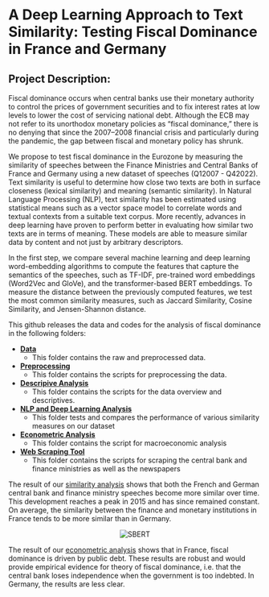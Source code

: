 # A Deep Learning Approach to Text Similarity: Testing Fiscal Dominance in France and Germany

## Project Description:

Fiscal dominance occurs when central banks use their monetary authority to control the prices of government securities and to fix interest rates at low levels to lower the cost of servicing national debt. Although the ECB may not refer to its unorthodox monetary policies as “fiscal dominance,” there is no denying that since the 2007–2008 financial crisis and particularly during the pandemic, the gap between fiscal and monetary policy has shrunk.

We propose to test fiscal dominance in the Eurozone by measuring the similarity of speeches between the Finance Ministries and Central Banks of France and Germany using a new dataset of speeches (Q12007 - Q42022). Text similarity is useful to determine how close two texts are both in surface closeness (lexical similarity) and meaning (semantic similarity). In Natural Language Processing (NLP), text similarity has been estimated using statistical means such as a vector space model to correlate words and textual contexts from a suitable text corpus. More recently, advances in deep learning have proven to perform better in evaluating how similar two texts are in terms of meaning. These models are able to measure similar data by content and not just by arbitrary descriptors.

In the first step, we compare several machine learning and deep learning word-embedding algorithms to compute the features that capture the semantics of the speeches, such as TF-IDF, pre-trained word embeddings (Word2Vec and GloVe), and the transformer-based BERT embeddings. To measure the distance between the previously computed features, we test the most common similarity measures, such as Jaccard Similarity, Cosine Similarity, and Jensen-Shannon distance.

This github releases the data and codes for the analysis of fiscal dominance in the following folders:

- **[Data](https://github.com/DataScientest-Studio/jan23_cds_dominance_budgetaire/tree/main/Data)**
  - This folder contains the raw and preprocessed data. 
- **[Preprocessing](https://github.com/DataScientest-Studio/jan23_cds_dominance_budgetaire/tree/main/Preprocessing)**
  - This folder contains the scripts for preprocessing the data. 
- **[Descripive Analysis](https://github.com/DataScientest-Studio/jan23_cds_dominance_budgetaire/tree/main/Descriptive_analysis)**
  - This folder contains the scripts for the data overview and descriptives.  
- **[NLP and Deep Learning Analysis](https://github.com/DataScientest-Studio/jan23_cds_dominance_budgetaire/tree/main/NLP_and_Deep_Learning_Analysis)**
  - This folder tests and compares the performance of various similarity measures on our dataset
- **[Econometric Analysis](https://github.com/DataScientest-Studio/jan23_cds_dominance_budgetaire/tree/main/Macroeconomic_Analysis)**
  - This folder contains the script for macroeconomic analysis
- **[Web Scraping Tool](https://github.com/DataScientest-Studio/jan23_cds_dominance_budgetaire/tree/main/Web-Scraping-Tools)**
  - This folder contains the scripts for scraping the central bank and finance ministries as well as the newspapers
 
The result of our [similarity analysis](https://github.com/DataScientest-Studio/jan23_cds_dominance_budgetaire/tree/main/NLP_and_Deep_Learning_Analysis) shows that both the French and German central bank and finance ministry speeches become more similar over time. This development reaches a peak in 2015 and has since remained constant. On average, the similarity between the finance and monetary institutions in France tends to be more similar than in Germany. 

<div align="center">
  <img src="https://img.onl/k07tlm" alt="SBERT">
</div>


The result of our [econometric analysis](https://github.com/DataScientest-Studio/jan23_cds_dominance_budgetaire/tree/main/Macroeconomic_Analysis) shows that in France, fiscal dominance is driven by public debt. These results are robust and would provide empirical evidence for theory of fiscal dominance, i.e. that the central bank loses independence when the government is too indebted. In Germany, the results are less clear. 




